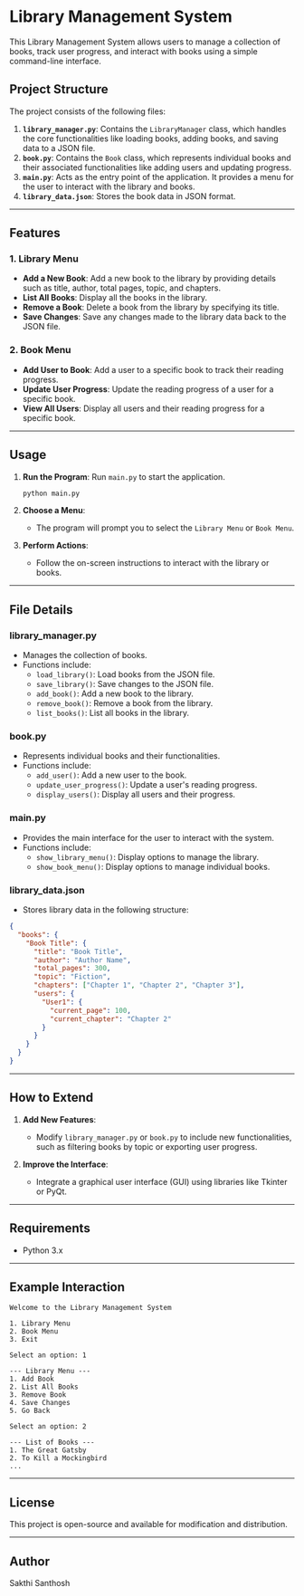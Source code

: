 # Library Management System

This Library Management System allows users to manage a collection of books, track user progress, and interact with books using a simple command-line interface.

## **Project Structure**

The project consists of the following files:

1. **`library_manager.py`**: Contains the `LibraryManager` class, which handles the core functionalities like loading books, adding books, and saving data to a JSON file.
2. **`book.py`**: Contains the `Book` class, which represents individual books and their associated functionalities like adding users and updating progress.
3. **`main.py`**: Acts as the entry point of the application. It provides a menu for the user to interact with the library and books.
4. **`library_data.json`**: Stores the book data in JSON format.

---

## **Features**

### **1. Library Menu**
- **Add a New Book**: Add a new book to the library by providing details such as title, author, total pages, topic, and chapters.
- **List All Books**: Display all the books in the library.
- **Remove a Book**: Delete a book from the library by specifying its title.
- **Save Changes**: Save any changes made to the library data back to the JSON file.

### **2. Book Menu**
- **Add User to Book**: Add a user to a specific book to track their reading progress.
- **Update User Progress**: Update the reading progress of a user for a specific book.
- **View All Users**: Display all users and their reading progress for a specific book.

---

## **Usage**

1. **Run the Program**:
   Run `main.py` to start the application.

   ```bash
   python main.py
   ```

2. **Choose a Menu**:
   - The program will prompt you to select the `Library Menu` or `Book Menu`.

3. **Perform Actions**:
   - Follow the on-screen instructions to interact with the library or books.

---

## **File Details**

### **library_manager.py**
- Manages the collection of books.
- Functions include:
  - `load_library()`: Load books from the JSON file.
  - `save_library()`: Save changes to the JSON file.
  - `add_book()`: Add a new book to the library.
  - `remove_book()`: Remove a book from the library.
  - `list_books()`: List all books in the library.

### **book.py**
- Represents individual books and their functionalities.
- Functions include:
  - `add_user()`: Add a new user to the book.
  - `update_user_progress()`: Update a user's reading progress.
  - `display_users()`: Display all users and their progress.

### **main.py**
- Provides the main interface for the user to interact with the system.
- Functions include:
  - `show_library_menu()`: Display options to manage the library.
  - `show_book_menu()`: Display options to manage individual books.

### **library_data.json**
- Stores library data in the following structure:

```json
{
  "books": {
    "Book Title": {
      "title": "Book Title",
      "author": "Author Name",
      "total_pages": 300,
      "topic": "Fiction",
      "chapters": ["Chapter 1", "Chapter 2", "Chapter 3"],
      "users": {
        "User1": {
          "current_page": 100,
          "current_chapter": "Chapter 2"
        }
      }
    }
  }
}
```

---

## **How to Extend**

1. **Add New Features**:
   - Modify `library_manager.py` or `book.py` to include new functionalities, such as filtering books by topic or exporting user progress.

2. **Improve the Interface**:
   - Integrate a graphical user interface (GUI) using libraries like Tkinter or PyQt.

---

## **Requirements**

- Python 3.x

---

## **Example Interaction**

```plaintext
Welcome to the Library Management System

1. Library Menu
2. Book Menu
3. Exit

Select an option: 1

--- Library Menu ---
1. Add Book
2. List All Books
3. Remove Book
4. Save Changes
5. Go Back

Select an option: 2

--- List of Books ---
1. The Great Gatsby
2. To Kill a Mockingbird
...
```

---

## **License**
This project is open-source and available for modification and distribution.

---

## **Author**
Sakthi Santhosh
